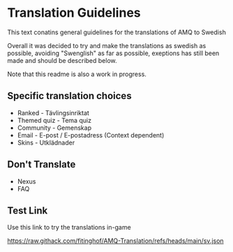 # Translation Guidelines

This text conatins general guidelines for the translations of AMQ to Swedish

Overall it was decided to try and make the translations as swedish as possible, avoiding "Swenglish" as far as possible, exeptions has still been made and should be described below.

Note that this readme is also a work in progress.

## Specific translation choices

- Ranked - Tävlingsinriktat
- Themed quiz - Tema quiz
- Community - Gemenskap
- Email - E-post / E-postadress (Context dependent)
- Skins - Utklädnader

## Don't Translate

- Nexus
- FAQ

## Test Link

Use this link to try the translations in-game

https://raw.githack.com/fitinghof/AMQ-Translation/refs/heads/main/sv.json
